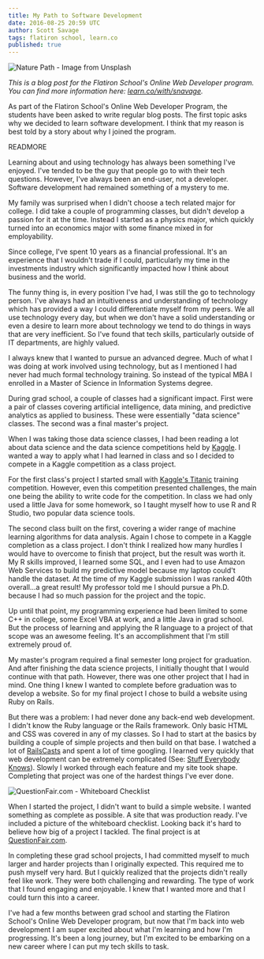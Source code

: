 ```yaml
---
title: My Path to Software Development
date: 2016-08-25 20:59 UTC
author: Scott Savage
tags: flatiron school, learn.co
published: true
---
```


![Nature Path - Image from Unsplash](https://source.unsplash.com/eOpewngf68w/600x400 "Nature Path - Image from Unsplash") 

*This is a blog post for the Flatiron School's Online Web Developer program.  You can find more information here: [learn.co/with/snavage](http://learn.co/with/snavage).*

As part of the Flatiron School's Online Web Developer Program, the students have been asked to write regular blog posts.  The first topic asks why we decided to learn software development.  I think that my reason is best told by a story about why I joined the program.

READMORE

Learning about and using technology has always been something I've enjoyed.  I've tended to be the guy that people go to with their tech questions.  However, I've always been an end-user, not a developer.  Software development had remained something of a mystery to me.  

My family was surprised when I didn't choose a tech related major for college.  I did take a couple of programming classes, but didn't develop a passion for it at the time.  Instead I started as a physics major, which quickly turned into an economics major with some finance mixed in for employability.

Since college, I've spent 10 years as a financial professional.  It's an experience that I wouldn't trade if I could, particularly my time in the investments industry which significantly impacted how I think about business and the world.  

The funny thing is, in every position I've had, I was still the go to technology person.  I've always had an intuitiveness and understanding of technology which has provided a way I could differentiate myself from my peers.  We all use technology every day, but when we don't have a solid understanding or even a desire to learn more about technology we tend to do things in ways that are very inefficient.  So I've found that tech skills, particularly outside of IT departments, are highly valued.    

I always knew that I wanted to pursue an advanced degree.  Much of what I was doing at work involved using technology, but as I mentioned I had never had much formal technology training.  So instead of the typical MBA I enrolled in a Master of Science in Information Systems degree.    

During grad school, a couple of classes had a significant impact.  First were a pair of classes covering artificial intelligence, data mining, and predictive analytics as applied to business.  These were essentially "data science" classes.  The second was a final master's project.  

When I was taking those data science classes, I had been reading a lot about data science and the data science competitions held by [Kaggle](https://www.kaggle.com).  I wanted a way to apply what I had learned in class and so I decided to compete in a Kaggle competition as a class project.  

For the first class's project I started small with [Kaggle's Titanic](https://www.kaggle.com/c/titanic) training competition.  However, even this competition presented challenges, the main one being the ability to write code for the competition.  In class we had only used a little Java for some homework, so I taught myself how to use R and R Studio, two popular data science tools.  

The second class built on the first, covering a wider range of machine learning algorithms for data analysis.  Again I chose to compete in a Kaggle completion as a class project.  I don't think I realized how many hurdles I would have to overcome to finish that project, but the result was worth it.  My R skills improved, I learned some SQL, and I even had to use Amazon Web Services to build my predictive model because my laptop could't handle the dataset.  At the time of my Kaggle submission I was ranked 40th overall...a great result!  My professor told me I should pursue a Ph.D. because I had so much passion for the project and the topic.  

Up until that point, my programming experience had been limited to some C++ in college, some Excel VBA at work, and a little Java in grad school.  But the process of learning and applying the R language to a project of that scope was an awesome feeling.  It's an accomplishment that I'm still extremely proud of.  

My master's program required a final semester long project for graduation.  And after finishing the data science projects, I initially thought that I would continue with that path.  However, there was one other project that I had in mind.  One thing I knew I wanted to complete before graduation was to develop a website.  So for my final project I chose to build a website using Ruby on Rails.

But there was a problem:  I had never done any back-end web development.  I didn't know the Ruby language or the Rails framework.  Only basic HTML and CSS was covered in any of my classes.  So I had to start at the basics by building a couple of simple projects and then build on that base.  I watched a lot of [RailsCasts](http://railscasts.com) and spent a lot of time googling.  I learned very quickly that web development can be extremely complicated (See: [Stuff Everybody Knows](https://www.youtube.com/watch?v=fjtn3KCi17Y)).  Slowly I worked through each feature and my site took shape.  Completing that project was one of the hardest things I've ever done.     

![QuestionFair.com - Whiteboard Checklist](/images/question_fair_whiteboard.png "QuestionFair.com - Whiteboard Checklist")

When I started the project, I didn't want to build a simple website.  I wanted something as complete as possible.  A site that was production ready.  I've included a picture of the whiteboard checklist.  Looking back it's hard to believe how big of a project I tackled.  The final project is at [QuestionFair.com](http://www.questionfair.com).  

In completing these grad school projects, I had committed myself to much larger and harder projects than I originally expected.  This required me to push myself very hard.  But I quickly realized that the projects didn't really feel like work.  They were both challenging and rewarding.  The type of work that I found engaging and enjoyable.  I knew that I wanted more and that I could turn this into a career.   

I've had a few months between grad school and starting the Flatiron School's Online Web Developer program, but now that I'm back into web development I am super excited about what I'm learning and how I'm progressing.  It's been a long journey, but I'm excited to be embarking on a new career where I can put my tech skills to task.  

